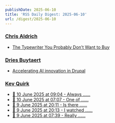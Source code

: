 ```yaml
---
publishDate: 2025-06-10
title: 'RSS Daily Digest: 2025-06-10'
url: /digest/2025-06-10
---
```


### [Chris Aldrich](https://boffosocko.com/)

  * [The Typewriter You Probably Don’t Want to Buy](https://boffosocko.com/2025/06/09/the-typewriter-you-probably-dont-want-to-buy/)
  
### [Dries Buytaert](https://dri.es/)

  * [Accelerating AI innovation in Drupal](https://dri.es/accelerating-ai-innovation-in-drupal)
  
### [Kev Quirk](https://kevquirk.com/)

  * [
                  📝 10 June 2025 at 09:04 - Always …...              ](https://kevquirk.com/notes/20250610-0904)
  * [
                  📝 10 June 2025 at 07:07 - One of …...              ](https://kevquirk.com/notes/20250610-0707)
  * [
                  📝 9 June 2025 at 20:11 - Is there …...              ](https://kevquirk.com/notes/20250609-2011)
  * [
                  📝 9 June 2025 at 20:13 - I watched …...              ](https://kevquirk.com/notes/20250609-2013)
  * [
                  📝 9 June 2025 at 07:39 - Really …...              ](https://kevquirk.com/notes/20250609-0739)
  
